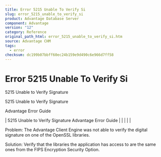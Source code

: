 ```yaml
---
title: Error 5215 Unable To Verify Si
slug: error_5215_unable_to_verify_si
product: Advantage Database Server
component: Advantage
version: "12"
category: Reference
original_path_html: error_5215_unable_to_verify_si.htm
source: Advantage CHM
tags:
  - error
checksum: dc199b07bbff60ec24b159e9d490c6e966d7ff58
---
```


# Error 5215 Unable To Verify Si

5215 Unable to Verify Signature

5215 Unable to Verify Signature

Advantage Error Guide

| 5215 Unable to Verify Signature  Advantage Error Guide |  |  |  |  |

Problem: The Advantage Client Engine was not able to verify the digital signature on one of the OpenSSL libraries.

Solution: Verify that the libraries the application has access to are the same ones from the FIPS Encryption Security Option.

